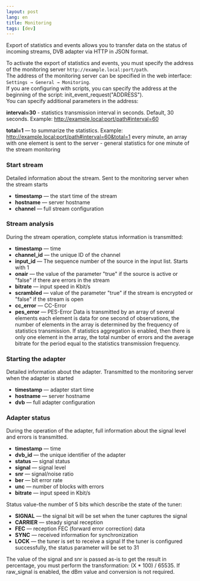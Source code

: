 ```yaml
---
layout: post
lang: en
title: Monitoring
tags: [dev]
---
```


Export of statistics and events allows you to transfer data on the status of incoming streams, DVB adapter via HTTP in JSON format. 

<!-- more -->  
To activate the export of statistics and events, you must specify the address of the monitoring server `http://example.local:port/path`.   
The address of the monitoring server can be specified in the web interface: `Settings → General → Monitoring`.   
If you are configuring with scripts, you can specify the address at the beginning of the script: init_event_request("ADDRESS").   
You can specify additional parameters in the address:  

**interval=30** - statistics transmission interval in seconds. Default, 30 seconds. Example: http://example.local:port/path#interval=60

**total=1** — to summarize the statistics. Example: http://example.local:port/path#interval=60&total=1 every minute, an array with one element is sent to the server - general statistics for one minute of the stream monitoring

### Start stream
Detailed information about the stream. Sent to the monitoring server when the stream starts

- **timestamp** — the start time of the stream
- **hostname** — server hostname
- **channel** — full stream configuration

### Stream analysis
During the stream operation, complete status information is transmitted:

- **timestamp** — time
- **channel_id** — the unique ID of the channel
- **input_id** — The sequence number of the source in the input list. Starts with 1
- **onair** — the value of the parameter "true" if the source is active or "false" if there are errors in the stream
- **bitrate** — input speed in Kbit/s
- **scrambled** — value of the parameter "true" if the stream is encrypted or "false" if the stream is open
- **cc_error** — CC-Error
- **pes_error** — PES-Error
Data is transmitted by an array of several elements each element is data for one second of observations, the number of elements in the array is determined by the frequency of statistics transmission. If statistics aggregation is enabled, then there is only one element in the array, the total number of errors and the average bitrate for the period equal to the statistics transmission frequency.

### Starting the adapter
Detailed information about the adapter. Transmitted to the monitoring server when the adapter is started

- **timestamp** — adapter start time
- **hostname** — server hostname
- **dvb** — full adapter configuration

### Adapter status
During the operation of the adapter, full information about the signal level and errors is transmitted.

- **timestamp** — time
- **dvb_id** — the unique identifier of the adapter
- **status** — signal status
- **signal** — signal level
- **snr** — signal/noise ratio
- **ber** — bit error rate
- **unc** — number of blocks with errors
- **bitrate** — input speed in Kbit/s

Status value-the number of 5 bits which describe the state of the tuner:  

- **SIGNAL** — the signal bit will be set when the tuner captures the signal
- **CARRIER** — steady signal reception
- **FEC** — reception FEC (forward error correction) data
- **SYNC** — received information for synchronization
- **LOCK** — the tuner is set to receive a signal
If the tuner is configured successfully, the status parameter will be set to 31  

The value of the signal and snr is passed as-is to get the result in percentage, you must perform the transformation: (X * 100) / 65535. If raw_signal is enabled, the dBm value and conversion is not required.
